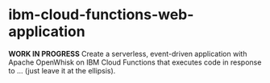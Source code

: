 # ibm-cloud-functions-web-application
**WORK IN PROGRESS** Create a serverless, event-driven application with Apache OpenWhisk on IBM Cloud Functions that executes code in response to ... (just leave it at the ellipsis).
